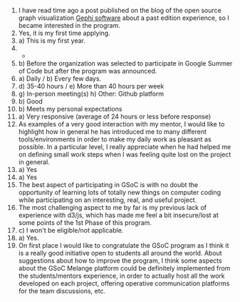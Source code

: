 1. I have read time ago a post published on the blog of the open source graph visualization [Gephi software](https://gephi.org/users/gsoc) about a past edition experience, so I became interested in the program.
2. Yes, it is my first time applying.
3. a) This is my first year.
4. -
5. b) Before the organization was selected to participate in Google Summer of Code but after the program was announced.
6. a) Daily / b) Every few days.
7. d) 35-40 hours / e) More than 40 hours per week
8.  g) In-person meeting(s) 
    h) Other: Github platform
9. b) Good 
10. b) Meets my personal expectations
11. a) Very responsive (average of 24 hours or less before response)
12. As examples of a very good interaction with my mentor, I would like to highlight how in general he has introduced me to many different tools/environments in order to make my daily work as pleasant as possible. In a particular level, I really appreciate when he had helped me on defining small work steps when I was feeling quite lost on the project in general.
13. a) Yes
14. a) Yes
15. The best aspect of participating in GSoC is with no doubt the opportunity of learning lots of totally new things on computer coding while participating on an interesting, real, and useful project.
16. The most challenging aspect to me by far is my previous lack of experience with d3/js, which has made me feel a bit insecure/lost at some points of the 1st Phase of this program.
17. c) I won't be eligible/not applicable.
18. a) Yes.
19. On first place I would like to congratulate the GSoC program as I think it is a really good initiative open to students all around the world.
About suggestions about how to improve the program, I think some aspects about the GSoC Melange platform could be definitely implemented from the students/mentors experience, in order to actually host all the work developed on each project, offering operative communication platforms for the team discussions, etc.

